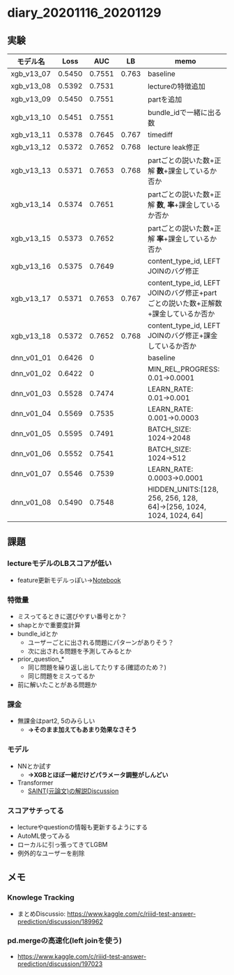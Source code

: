 # diary_20201116_20201129
## 実験
|モデル名|Loss|AUC|LB|memo|
|--|--|--|--|--|
|xgb_v13_07|0.5450|0.7551|0.763|baseline|
|xgb_v13_08|0.5392|0.7531||lectureの特徴追加|
|xgb_v13_09|0.5450|0.7551||partを追加|
|xgb_v13_10|0.5451|0.7551||bundle_idで一緒に出る数|
|xgb_v13_11|0.5378|0.7645|0.767|timediff|
|xgb_v13_12|0.5372|0.7652|0.768|lecture leak修正|
|xgb_v13_13|0.5371|0.7653|0.768|partごとの説いた数+正解 __数__+課金しているか否か|
|xgb_v13_14|0.5374|0.7651||partごとの説いた数+正解 __数__, __率__+課金しているか否か|
|xgb_v13_15|0.5373|0.7652||partごとの説いた数+正解 __率__+課金しているか否か|
|xgb_v13_16|0.5375|0.7649||content_type_id, LEFT JOINのバグ修正|
|xgb_v13_17|0.5371|0.7653|0.767|content_type_id, LEFT JOINのバグ修正+partごとの説いた数+正解数+課金しているか否か|
|xgb_v13_18|0.5372|0.7652|0.768|content_type_id, LEFT JOINのバグ修正+課金しているか否か|
|dnn_v01_01|0.6426|0||baseline|
|dnn_v01_02|0.6422|0||MIN_REL_PROGRESS: 0.01→0.0001|
|dnn_v01_03|0.5528|0.7474||LEARN_RATE: 0.01→0.001|
|dnn_v01_04|0.5569|0.7535||LEARN_RATE: 0.001→0.0003|
|dnn_v01_05|0.5595|0.7491||BATCH_SIZE: 1024→2048|
|dnn_v01_06|0.5552|0.7541||BATCH_SIZE: 1024→512|
|dnn_v01_07|0.5546|0.7539||LEARN_RATE: 0.0003→0.0001|
|dnn_v01_08|0.5490|0.7548||HIDDEN_UNITS:[128, 256, 256, 128, 64]→[256, 1024, 1024, 1024, 64]|


## 課題
### lectureモデルのLBスコアが低い
- feature更新モデルっぽい→[Notebook](https://www.kaggle.com/its7171/lgbm-with-loop-feature-engineering)


### 特徴量
- ミスってるときに選びやすい番号とか？
- shapとかで重要度計算
- bundle_idとか
  - ユーザーごとに出される問題にパターンがありそう？
  - 次に出される問題を予測してみるとか
- prior_question_*
  - 同じ問題を繰り返し出してたりする(確認のため？)
  - 同じ問題をミスってるか
- 前に解いたことがある問題か

### 課金
- 無課金はpart2, 5のみらしい
  - __→そのまま加えてもあまり効果なさそう__

### モデル
- NNとか試す
  - __→XGBとほぼ一緒だけどパラメータ調整がしんどい__
- Transformer
  - [SAINT(元論文)の解説Discussion](https://www.kaggle.com/c/riiid-test-answer-prediction/discussion/195632)

### スコアサチってる
- lectureやquestionの情報も更新するようにする
- AutoML使ってみる
- ローカルに引っ張ってきてLGBM
- 例外的なユーザーを削除

## メモ

### Knowlege Tracking
- まとめDiscussio: https://www.kaggle.com/c/riiid-test-answer-prediction/discussion/189962

### pd.mergeの高速化(left joinを使う)
- https://www.kaggle.com/c/riiid-test-answer-prediction/discussion/197023
